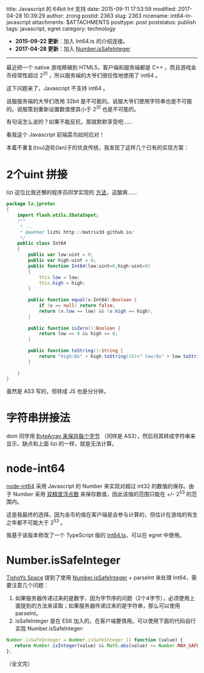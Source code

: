 title: Javascript 的 64bit Int 支持
date: 2015-09-11 17:53:59
modified: 2017-04-28 10:39:29
author: zrong
postid: 2363
slug: 2363
nicename: int64-in-javascript
attachments: $ATTACHMENTS
posttype: post
poststatus: publish
tags: javascript, egret
category: technology

- **2015-09-22 更新**：加入 Int64.ts 的介绍连接。
- **2017-04-28 更新**：加入 [Number.isSafeInteger](#issafeinteger)

------

最近把一个 native 游戏移植到 HTML5，客户端和服务端都是 C++ ，而且游戏金币经常性超过 2<sup>31</sup> ，所以服务端的大爷们很任性地使用了 int64 。

这下问题来了，Javascript 不支持 int64 。

说服服务端的大爷们改用 32bit 是不可能的。说服大爷们使用字符串也是不可能的。说服策划重新设置数值使其小于 2<sup>31</sup> 也是不可能的。

有句话怎么说的？如果不能反抗，那就默默享受吧……

看我这个 Javascript 前端菜鸟如何应对！<!--more-->

本着不重复(tou)造轮(lan)子的优良传统，我发现了这样几个已有的实现方案：

# 2个uint 拼接

lizi 这位比我还懒的程序员同学实现的 [方法][1]，这酸爽……

``` actionscript
package lz.jprotoc 
{
	import flash.utils.IDataInput;
	/**
	 * ...
	 * @author lizhi http://matrix3d.github.io/
	 */
	public class Int64 
	{
		public var low:uint = 0;
		public var high:uint = 0;
		public function Int64(low:uint=0,high:uint=0) 
		{
			this.low = low;
			this.high = high;
		}
		
		public function equal(v:Int64):Boolean {
			if (v == null) return false;
			return (v.low == low) && (v.high == high);
		}
		
		public function isZero():Boolean {
			return low == 0 && high == 0;
		}
		
		public function toString():String {
			return "high:0x" + high.toString(16)+" low:0x" + low.toString(16);
		}
		
	}
}
```

虽然是 AS3 写的，但转成 JS 也是分分钟。

# 字符串拼接法

dom 同学用 [ByteArray 来保存每个字节][2] （同样是 AS3），然后将其转成字符串来显示，缺点和上面 lizi 的一样，就是无法计算。

# node-int64

[node-int64][3] 采用 Javascript 的 Number 来实现对超过 int32 的数值的保存。由于 Number 采用 [双精度浮点数][4] 来保存数值，因此该值的范围只能在 +/- 2<sup>53</sup> 的范围内。

这是我最终的选择。因为金币的值在客户端是会参与计算的，但估计在游戏的有生之年都不可能大于  2<sup>53</sup> 。

我基于该版本修改了一个 TypeScript 版的 [Int64.ts][5]，可以在 egret 中使用。

<a name="issafeinteger"></a>
# Number.isSafeInteger

[TishoYs Space][6] 提到了使用 [Number.isSafeInteger][7] + parseInt 来处理 Int64，需要注意几个问题：

1. 如果服务器传递过来的是数字，因为字节序的问题（2个4字节），必须使用上面提到的方法来读取；如果服务器传递过来的是字符串，那么可以使用 parseInt。
2. isSafeInteger 是在 ES6 加入的，在客户端要慎用。可以使用下面的代码自行实现 Number.isSafeInteger:

``` javascript
Number.isSafeInteger = Number.isSafeInteger || function (value) {
   return Number.isInteger(value) && Math.abs(value) <= Number.MAX_SAFE_INTEGER;
};
```

（全文完）

[1]: https://github.com/matrix3d/JProtoc/blob/master/jprotoc_as3/lz/jprotoc/Int64.as
[2]: http://blog.domlib.com/articles/485.html
[3]: https://github.com/broofa/node-int64
[4]: http://steve.hollasch.net/cgindex/coding/ieeefloat.html
[5]: http://zengrong.net/post/2367.htm
[6]: http://www.tishoy.com/?p=308
[7]: https://developer.mozilla.org/en-US/docs/Web/JavaScript/Reference/Global_Objects/Number/isSafeInteger
